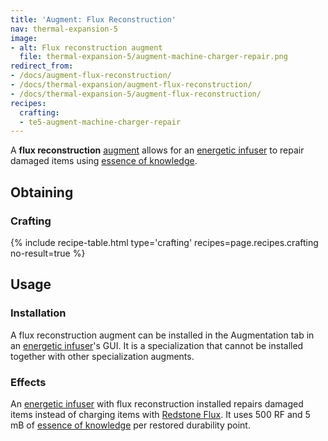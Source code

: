 ```yaml
---
title: 'Augment: Flux Reconstruction'
nav: thermal-expansion-5
image:
- alt: Flux reconstruction augment
  file: thermal-expansion-5/augment-machine-charger-repair.png
redirect_from:
- /docs/augment-flux-reconstruction/
- /docs/thermal-expansion/augment-flux-reconstruction/
- /docs/thermal-expansion-5/augment-flux-reconstruction/
recipes:
  crafting:
  - te5-augment-machine-charger-repair
---
```


A **flux reconstruction** [augment](/docs/1.12/thermal-expansion-5/augments/) allows for an [energetic
infuser](/docs/1.12/thermal-expansion-5/energetic-infuser/) to repair damaged items using [essence of
knowledge](/docs/1.12/thermal-foundation-2/essence-of-knowledge/).


Obtaining
---------

### Crafting
{% include recipe-table.html type='crafting' recipes=page.recipes.crafting no-result=true %}


Usage
-----

### Installation
A flux reconstruction augment can be installed in the Augmentation tab in an
[energetic infuser](/docs/1.12/thermal-expansion-5/energetic-infuser/)'s GUI. It is a specialization that
cannot be installed together with other specialization augments.

### Effects
An [energetic infuser](/docs/1.12/thermal-expansion-5/energetic-infuser/) with flux reconstruction
installed repairs damaged items instead of charging items with [Redstone
Flux](/docs/redstone-flux/). It uses 500 RF and 5 mB of [essence of
knowledge](/docs/1.12/thermal-foundation-2/essence-of-knowledge/) per restored durability point.
